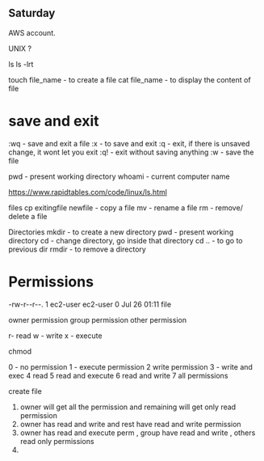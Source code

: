 ## Saturday 


AWS account. 


UNIX ? 


ls 
ls -lrt


touch file_name - to create a file
cat file_name - to display the content of file

# save and exit 
:wq - save and exit a file
:x  - to save and exit 
:q - exit, if there is unsaved change, it wont let you exit 
:q! - exit without saving anything 
:w - save the file 


pwd - present working directory 
whoami - current computer name 

https://www.rapidtables.com/code/linux/ls.html


files 
cp exitingfile newfile - copy a file
mv - rename a file 
rm - remove/ delete a file 


Directories
mkdir - to create a new directory 
pwd - present working directory 
cd - change directory, go inside that directory 
cd .. - to go to previous dir 
rmdir - to remove a directory 

# Permissions 

-rw-r--r--. 1 ec2-user ec2-user 0 Jul 26 01:11 file

owner permission 
group permission 
other permission 

r- read 
w - write 
x - execute 

chmod 

0 - no permission 
1 - execute permission 
2 write permission 
3 - write and exec
4 read 
5 read and execute 
6 read and write 
7 all permissions 


create file 

1. owner will get all the permission and remaining will get only read permission 
2. owner has read and write and rest have read and write permission 
3. owner has read and execute perm , group have read and write , others read only permissions
4. 

























